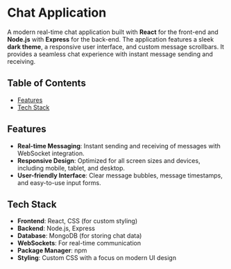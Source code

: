 # Chat Application

A modern real-time chat application built with **React** for the front-end and **Node.js** with **Express** for the back-end. The application features a sleek **dark theme**, a responsive user interface, and custom message scrollbars. It provides a seamless chat experience with instant message sending and receiving.

## Table of Contents

- [Features](#features)
- [Tech Stack](#tech-stack)

## Features

- **Real-time Messaging**: Instant sending and receiving of messages with WebSocket integration.
- **Responsive Design**: Optimized for all screen sizes and devices, including mobile, tablet, and desktop.
- **User-friendly Interface**: Clear message bubbles, message timestamps, and easy-to-use input forms.

## Tech Stack

- **Frontend**: React, CSS (for custom styling)
- **Backend**: Node.js, Express
- **Database**: MongoDB (for storing chat data)
- **WebSockets**: For real-time communication
- **Package Manager**: npm
- **Styling**: Custom CSS with a focus on modern UI design





